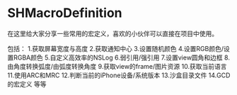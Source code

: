 # SHMacroDefinition
在这里给大家分享一些常用的宏定义，喜欢的小伙伴可以直接在项目中使用。

包括：
	1.获取屏幕宽度与高度
	2.获取通知中心
	3.设置随机颜色
	4.设置RGB颜色/设置RGBA颜色
	5.自定义高效率的NSLog
	6.弱引用/强引用
	7.设置view圆角和边框
	8.由角度转换弧度/由弧度转换角度
	9.获取view的frame/图片资源
	10.获取当前语言
	11.使用ARC和MRC
	12.判断当前的iPhone设备/系统版本
	13.沙盒目录文件
	14.GCD的宏定义
	等等
